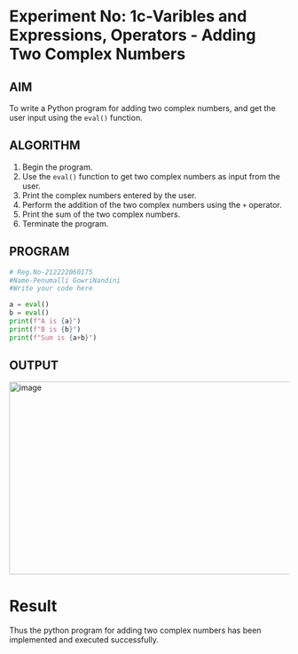 # Experiment No: 1c-Varibles and Expressions, Operators - Adding Two Complex Numbers

## AIM
To write a Python program for adding two complex numbers, and get the user input using the `eval()` function.

## ALGORITHM
1. Begin the program.
2. Use the `eval()` function to get two complex numbers as input from the user.
3. Print the complex numbers entered by the user.
4. Perform the addition of the two complex numbers using the `+` operator.
5. Print the sum of the two complex numbers.
6. Terminate the program.

## PROGRAM
```python
# Reg.No-212222060175
#Name-Penumalli GowriNandini
#Write your code here

a = eval()
b = eval()
print(f"A is {a}")
print(f"B is {b}")
print(f"Sum is {a+b}")

```

## OUTPUT
<img width="754" height="347" alt="image" src="https://github.com/user-attachments/assets/afb78b4f-8d1b-49f2-b9ad-8deb4d9defb8" />

# Result
Thus the python program for  adding two complex numbers has been implemented and executed successfully.
